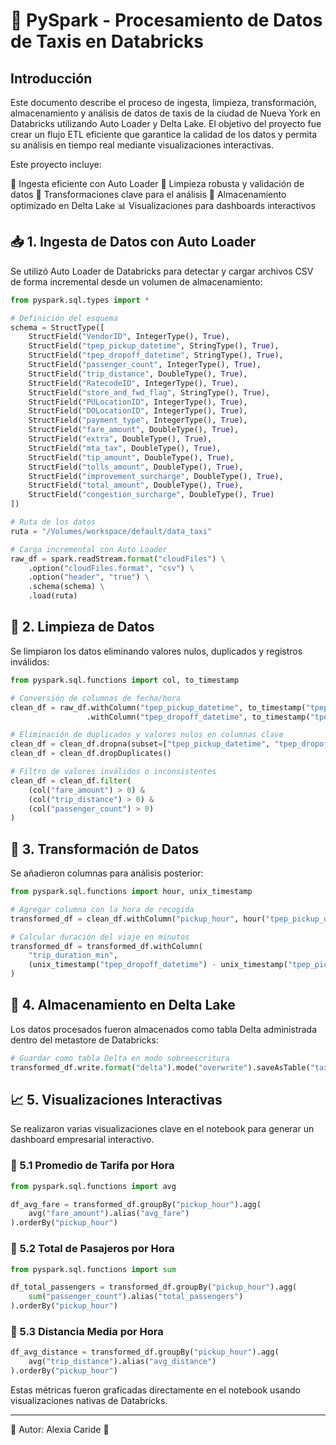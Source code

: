 # 🚕 PySpark - Procesamiento de Datos de Taxis en Databricks

## Introducción

Este documento describe el proceso de ingesta, limpieza, transformación, almacenamiento y análisis de datos de taxis de la ciudad de Nueva York en Databricks utilizando Auto Loader y Delta Lake. El objetivo del proyecto fue crear un flujo ETL eficiente que garantice la calidad de los datos y permita su análisis en tiempo real mediante visualizaciones interactivas.

Este proyecto incluye:

🧩 Ingesta eficiente con Auto Loader
🧼 Limpieza robusta y validación de datos
🔄 Transformaciones clave para el análisis
💾 Almacenamiento optimizado en Delta Lake
📊 Visualizaciones para dashboards interactivos

## 📥 1. Ingesta de Datos con Auto Loader

Se utilizó Auto Loader de Databricks para detectar y cargar archivos CSV de forma incremental desde un volumen de almacenamiento:

```python
from pyspark.sql.types import *

# Definición del esquema
schema = StructType([
    StructField("VendorID", IntegerType(), True),
    StructField("tpep_pickup_datetime", StringType(), True),
    StructField("tpep_dropoff_datetime", StringType(), True),
    StructField("passenger_count", IntegerType(), True),
    StructField("trip_distance", DoubleType(), True),
    StructField("RatecodeID", IntegerType(), True),
    StructField("store_and_fwd_flag", StringType(), True),
    StructField("PULocationID", IntegerType(), True),
    StructField("DOLocationID", IntegerType(), True),
    StructField("payment_type", IntegerType(), True),
    StructField("fare_amount", DoubleType(), True),
    StructField("extra", DoubleType(), True),
    StructField("mta_tax", DoubleType(), True),
    StructField("tip_amount", DoubleType(), True),
    StructField("tolls_amount", DoubleType(), True),
    StructField("improvement_surcharge", DoubleType(), True),
    StructField("total_amount", DoubleType(), True),
    StructField("congestion_surcharge", DoubleType(), True)
])

# Ruta de los datos
ruta = "/Volumes/workspace/default/data_taxi"

# Carga incremental con Auto Loader
raw_df = spark.readStream.format("cloudFiles") \
    .option("cloudFiles.format", "csv") \
    .option("header", "true") \
    .schema(schema) \
    .load(ruta)
```

## 🧹 2. Limpieza de Datos

Se limpiaron los datos eliminando valores nulos, duplicados y registros inválidos:

```python
from pyspark.sql.functions import col, to_timestamp

# Conversión de columnas de fecha/hora
clean_df = raw_df.withColumn("tpep_pickup_datetime", to_timestamp("tpep_pickup_datetime")) \
                 .withColumn("tpep_dropoff_datetime", to_timestamp("tpep_dropoff_datetime"))

# Eliminación de duplicados y valores nulos en columnas clave
clean_df = clean_df.dropna(subset=["tpep_pickup_datetime", "tpep_dropoff_datetime", "fare_amount"])
clean_df = clean_df.dropDuplicates()

# Filtro de valores inválidos o inconsistentes
clean_df = clean_df.filter(
    (col("fare_amount") > 0) &
    (col("trip_distance") > 0) &
    (col("passenger_count") > 0)
)
```

## 🔄 3. Transformación de Datos

Se añadieron columnas para análisis posterior:

```python
from pyspark.sql.functions import hour, unix_timestamp

# Agregar columna con la hora de recogida
transformed_df = clean_df.withColumn("pickup_hour", hour("tpep_pickup_datetime"))

# Calcular duración del viaje en minutos
transformed_df = transformed_df.withColumn(
    "trip_duration_min",
    (unix_timestamp("tpep_dropoff_datetime") - unix_timestamp("tpep_pickup_datetime")) / 60
)
```

## 💾 4. Almacenamiento en Delta Lake

Los datos procesados fueron almacenados como tabla Delta administrada dentro del metastore de Databricks:

```python
# Guardar como tabla Delta en modo sobreescritura
transformed_df.write.format("delta").mode("overwrite").saveAsTable("taxi_data_bronze")
```

## 📈 5. Visualizaciones Interactivas

Se realizaron varias visualizaciones clave en el notebook para generar un dashboard empresarial interactivo.

### 🚖 5.1 Promedio de Tarifa por Hora

```python
from pyspark.sql.functions import avg

df_avg_fare = transformed_df.groupBy("pickup_hour").agg(
    avg("fare_amount").alias("avg_fare")
).orderBy("pickup_hour")
```

### 👥 5.2 Total de Pasajeros por Hora

```python
from pyspark.sql.functions import sum

df_total_passengers = transformed_df.groupBy("pickup_hour").agg(
    sum("passenger_count").alias("total_passengers")
).orderBy("pickup_hour")
```

### 📏 5.3 Distancia Media por Hora

```python
df_avg_distance = transformed_df.groupBy("pickup_hour").agg(
    avg("trip_distance").alias("avg_distance")
).orderBy("pickup_hour")
```

Estas métricas fueron graficadas directamente en el notebook usando visualizaciones nativas de Databricks.

---

📘 Autor: Alexia Caride 👤
